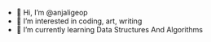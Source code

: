 - 👋 Hi, I’m @anjaligeop
- 👀 I’m interested in coding, art, writing
- 🌱 I’m currently learning Data Structures And Algorithms


<!---
anjaligeop/anjaligeop is a ✨ special ✨ repository because its `README.md` (this file) appears on your GitHub profile.
You can click the Preview link to take a look at your changes.
--->
